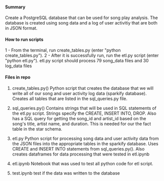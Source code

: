 #### Summary 
Create a PostgreSQL database that can be used for song play analysis. The database is created using song data and a log of user activitiy that are both in JSON format. 

#### How to run scripts
1 - From the terminal, run create_tables.py (enter "python create_tables.py"). 
2 - After it is successfully run, run the etl.py script (enter "python etl.py"). etl.py script should process 79 song_data files and 30 log_data files


#### Files in repo
1) create_tables.py()
Python script that creates the database that we will write all of our song and user activity log data (sparkify database). 
Creates all tables that are listed in the sql_queries.py file.

2) sql_queries.py()
Contains strings that will be used in SQL statements of the etl.py script. Strings specify the CREATE, INSERT INTO, DROP.
Also has a SQL query for getting the song_id and artist_id based on the song's title, artist name, and duration. This is needed for our the fact table in the star schema.

3) etl.py
Python script for processing song data and user activity data from the JSON files into the appropriate tables in the sparkify database. 
Uses CREATE and INSERT INTO statements from sql_queries.py(). Also creates dataframes for data processing that were tested in etl.ipynb

4) etl.ipynb
Notebook that was used to test all python code for etl script.

5) test.ipynb
test if the data was written to the database
